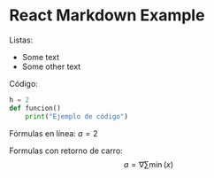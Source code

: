 # React Markdown Example

Listas:
- Some text
- Some other text

Código:
~~~python
h = 2
def funcion()
    print("Ejemplo de código")
~~~

Fórmulas en línea: $a=2$

Formulas con retorno de carro:
$$
a = \nabla \sum \min(x)
$$